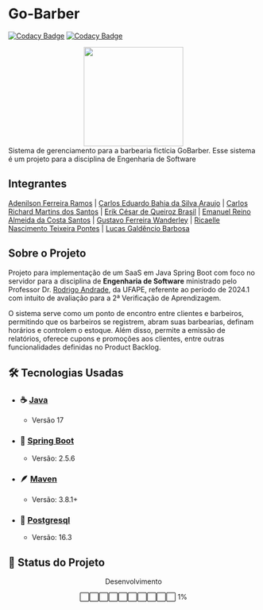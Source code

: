 # Go-Barber
[![Codacy Badge](https://app.codacy.com/project/badge/Grade/b03264a7588f4fa68d85a67944a6f4e3)](https://app.codacy.com/gh/Go-BarberShop/Go-Barber/dashboard?utm_source=gh&utm_medium=referral&utm_content=&utm_campaign=Badge_grade)
 [![Codacy Badge](https://app.codacy.com/project/badge/Coverage/b03264a7588f4fa68d85a67944a6f4e3)](https://app.codacy.com/gh/Go-BarberShop/Go-Barber/dashboard?utm_source=gh&utm_medium=referral&utm_content=&utm_campaign=Badge_grade)
<div align="center">
    <img height=200 src="https://media.tenor.com/QckgX69_GBoAAAAi/berlin-funny-haircut.gif">
</div>
Sistema de gerenciamento para a barbearia fictícia GoBarber. Esse sistema é um projeto para a disciplina de Engenharia de Software

## Integrantes

[Adenilson Ferreira Ramos](https://github.com/AdnRamos) | [Carlos Eduardo Bahia da Silva Araujo](https://github.com/Carlos-Bahia) | [Carlos Richard Martins dos Santos](https://github.com/Crichard7) | [Erik César de Queiroz Brasil](https://github.com/Kire87) | [Emanuel Reino Almeida da Costa Santos](https://github.com/Emanuel-Al) | [Gustavo Ferreira Wanderley](https://github.com/MESTREGUGABr) | [Ricaelle Nascimento Teixeira Pontes](https://github.com/ricaellenascimento) | [Lucas Galdêncio Barbosa](https://github.com/LucasGaldencio)

## Sobre o Projeto

Projeto para implementação de um SaaS em Java Spring Boot com foco no servidor para a disciplina de __Engenharia de Software__ ministrado pelo Professor Dr. [Rodrigo Andrade](https://github.com/rcaa), da UFAPE, referente ao período de 2024.1 com intuito de avaliação para a 2ª Verificação de Aprendizagem.

O sistema serve como um ponto de encontro entre clientes e barbeiros, permitindo que os barbeiros se registrem, abram suas barbearias, definam horários e controlem o estoque. Além disso, permite a emissão de relatórios, oferece cupons e promoções aos clientes, entre outras funcionalidades definidas no Product Backlog.

## :hammer_and_wrench: Tecnologias Usadas

- ### :coffee: [Java](https://dev.java/learn/language-basics/)
    * Versão 17

- ### 🌿 [Spring Boot](https://spring.io/projects/spring-boot)
    * Versão: 2.5.6

- ### 🪶 [Maven](https://maven.apache.org)
    * Versão: 3.8.1+

- ### 🐘 [Postgresql](https://www.postgresql.org)
    * Versão: 16.3

## :construction: Status do Projeto
<div align="center">
Desenvolvimento 

⬜⬜⬜⬜⬜⬜⬜⬜⬜⬜ 1%
</div>
